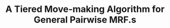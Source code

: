 ---
title: "A Tiered Move-making Algorithm for General Pairwise MRF.s"
year: 2012
pdf_url: "http://www.robots.ox.ac.uk/~phst/Papers/2012/CVPR12/cvpr2012_VineetWarrellTorr.pdf"
category: "vision"
author_list: "Vibhav Vineet, Jonathan Warrell, Philip H.S. Torr, Jonathan Warrell"
grant: "NULL"
pub_in: " In the Proceedings IEEE Conference of Computer Vision and Pattern Recognition (CVPR)"
---